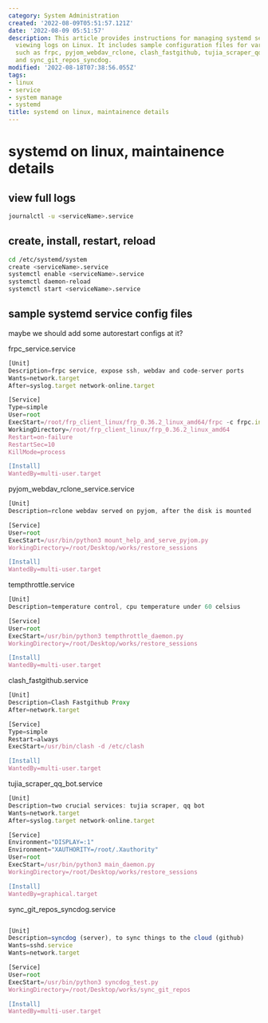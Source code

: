```yaml
---
category: System Administration
created: '2022-08-09T05:51:57.121Z'
date: '2022-08-09 05:51:57'
description: This article provides instructions for managing systemd services and
  viewing logs on Linux. It includes sample configuration files for various applications
  such as frpc, pyjom_webdav_rclone, clash_fastgithub, tujia_scraper_qq_bot, tempthrottle,
  and sync_git_repos_syncdog.
modified: '2022-08-18T07:38:56.055Z'
tags:
- linux
- service
- system manage
- systemd
title: systemd on linux, maintainence details
---
```


# systemd on linux, maintainence details

## view full logs

```bash
journalctl -u <serviceName>.service
```

## create, install, restart, reload

```bash
cd /etc/systemd/system
create <serviceName>.service
systemctl enable <serviceName>.service
systemctl daemon-reload
systemctl start <serviceName>.service
```

## sample systemd service config files

maybe we should add some autorestart configs at it?

frpc_service.service
```js
[Unit]
Description=frpc service, expose ssh, webdav and code-server ports
Wants=network.target
After=syslog.target network-online.target

[Service]
Type=simple
User=root
ExecStart=/root/frp_client_linux/frp_0.36.2_linux_amd64/frpc -c frpc.ini
WorkingDirectory=/root/frp_client_linux/frp_0.36.2_linux_amd64
Restart=on-failure
RestartSec=10
KillMode=process

[Install]
WantedBy=multi-user.target
```

pyjom_webdav_rclone_service.service
```js
[Unit]
Description=rclone webdav served on pyjom, after the disk is mounted

[Service]
User=root
ExecStart=/usr/bin/python3 mount_help_and_serve_pyjom.py
WorkingDirectory=/root/Desktop/works/restore_sessions

[Install]
WantedBy=multi-user.target
```

tempthrottle.service
```js
[Unit]
Description=temperature control, cpu temperature under 60 celsius

[Service]
User=root
ExecStart=/usr/bin/python3 tempthrottle_daemon.py
WorkingDirectory=/root/Desktop/works/restore_sessions

[Install]
WantedBy=multi-user.target

```

clash_fastgithub.service

```js
[Unit]
Description=Clash Fastgithub Proxy
After=network.target

[Service]
Type=simple
Restart=always
ExecStart=/usr/bin/clash -d /etc/clash

[Install]
WantedBy=multi-user.target

```

tujia_scraper_qq_bot.service
```js
[Unit]
Description=two crucial services: tujia scraper, qq bot
Wants=network.target
After=syslog.target network-online.target

[Service]
Environment="DISPLAY=:1"
Environment="XAUTHORITY=/root/.Xauthority"
User=root
ExecStart=/usr/bin/python3 main_daemon.py
WorkingDirectory=/root/Desktop/works/restore_sessions

[Install]
WantedBy=graphical.target

```

sync_git_repos_syncdog.service
```js

[Unit]
Description=syncdog (server), to sync things to the cloud (github)
Wants=sshd.service
Wants=network.target

[Service]
User=root
ExecStart=/usr/bin/python3 syncdog_test.py
WorkingDirectory=/root/Desktop/works/sync_git_repos

[Install]
WantedBy=multi-user.target
```
